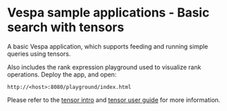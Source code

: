 # Vespa sample applications - Basic search with tensors

A basic Vespa application, which supports feeding and running simple queries
using tensors.

Also includes the rank expression playground used to visualize rank operations. Deploy the app, and open:

    http://<host>:8080/playground/index.html

Please refer to the
[tensor intro](https://git.corp.yahoo.com/pages/vespa/documentation/documentation/tensor-intro.html)
and
[tensor user guide](https://git.corp.yahoo.com/pages/vespa/documentation/documentation/tensor-user-guide.html)
for more information.

